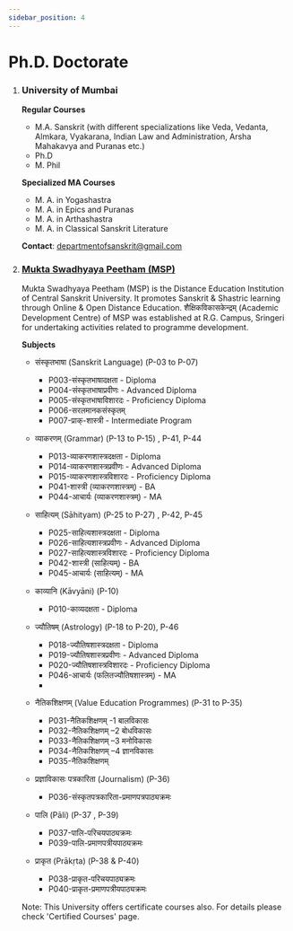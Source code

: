 ```yaml
---
sidebar_position: 4
---
```


# Ph.D. Doctorate

1. ### University of Mumbai
    **Regular Courses**
    * M.A. Sanskrit (with different specializations like Veda, Vedanta, Almkara, Vyakarana, Indian Law and Administration, Arsha Mahakavya and Puranas etc.)
    * Ph.D
    * M. Phil

    **Specialized MA Courses**
    * M. A. in Yogashastra
    * M. A. in Epics and Puranas
    * M. A. in Arthashastra
    * M. A. in Classical Sanskrit Literature

    **Contact**: departmentofsanskrit@gmail.com

1. ### [Mukta Swadhyaya Peetham (MSP)](https://msp.ac.in) 

    Mukta Swadhyaya Peetham (MSP) is the Distance Education Institution of Central Sanskrit University. It promotes Sanskrit & Shastric learning through Online & Open Distance Education. शैक्षिकविकासकेन्द्रम् (Academic Development Centre) of MSP was established at R.G. Campus, Sringeri for undertaking activities related to programme development.

    **Subjects**

    * संस्कृतभाषा (Sanskrit Language) (P-03 to P-07)
        * P003-संस्कृतभाषादक्षता - Diploma
        * P004-संस्कृतभाषाप्रवीणः - Advanced Diploma
        * P005-संस्कृतभाषाविशारदः - Proficiency Diploma
        * P006-सरलमानकसंस्कृतम्
        * P007-प्राक्-शास्त्री - Intermediate Program

    * व्याकरणम् (Grammar) (P-13 to P-15) , P-41, P-44
        * P013-व्याकरणशास्त्रदक्षता - Diploma
        * P014-व्याकरणशास्त्रप्रवीणः - Advanced Diploma
        * P015-व्याकरणशास्त्रविशारदः - Proficiency Diploma
        * P041-शास्त्री (व्याकरणशास्त्रम्) - BA
        * P044-आचार्यः (व्याकरणशास्त्रम्) - MA

    * साहित्यम् (Sāhityam) (P-25 to P-27) , P-42, P-45
        * P025-साहित्यशास्त्रदक्षता - Diploma
        * P026-साहित्यशास्त्रप्रवीणः - Advanced Diploma
        * P027-साहित्यशास्त्रविशारदः - Proficiency Diploma
        * P042-शास्त्री (साहित्यम्) - BA
        * P045-आचार्यः (साहित्यम्) - MA

    * काव्यानि (Kāvyāni) (P-10)
        * P010-काव्यदक्षता - Diploma
          
    * ज्यौतिषम् (Astrology) (P-18 to P-20), P-46
        * P018-ज्यौतिषशास्त्रदक्षता - Diploma
        * P019-ज्यौतिषशास्त्रप्रवीणः - Advanced Diploma
        * P020-ज्यौतिषशास्त्रविशारदः - Proficiency Diploma
        * P046-आचार्यः (फलितज्यौतिषशास्त्रम्) - MA
        * 
    * नैतिकशिक्षणम् (Value Education Programmes) (P-31 to P-35)
        * P031-नैतिकशिक्षणम् -1 बालविकासः
        * P032-नैतिकशिक्षणम् –2 बोधविकासः
        * P033-नैतिकशिक्षणम् –3 मनोविकासः
        * P034-नैतिकशिक्षणम् –4 ज्ञानविकासः
        * P035-नैतिकशिक्षणम् 

    * प्रज्ञाविकासः पत्रकारिता (Journalism) (P-36)
        * P036-संस्कृतपत्रकारिता-प्रमाणपत्रपाठ्यक्रमः

    * पालि (Pāli) (P-37 , P-39)
        * P037-पालि-परिचयपाठ्यक्रमः
        * P039-पालि-प्रमाणपत्रीयपाठ्यक्रमः

    * प्राकृत (Prākṛta) (P-38 & P-40)
        * P038-प्राकृत-परिचयपाठ्यक्रमः
        * P040-प्राकृत-प्रमाणपत्रीयपाठ्यक्रमः


     Note: This University offers certificate courses also. For details please check 'Certified Courses' page.
